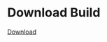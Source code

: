 
# Download Build
[Download](https://github.com/Carmelosmexy1/Zoid-Updated/releases/tag/Download)
          































































































